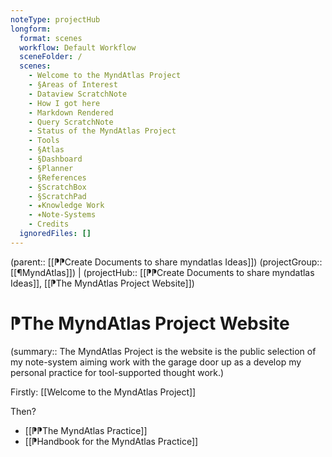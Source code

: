 ```yaml
---
noteType: projectHub
longform:
  format: scenes
  workflow: Default Workflow
  sceneFolder: /
  scenes:
    - Welcome to the MyndAtlas Project
    - §Areas of Interest
    - Dataview ScratchNote
    - How I got here
    - Markdown Rendered
    - Query ScratchNote
    - Status of the MyndAtlas Project
    - Tools
    - §Atlas
    - §Dashboard
    - §Planner
    - §References
    - §ScratchBox
    - §ScratchPad
    - ★Knowledge Work
    - ✶Note-Systems
    - Credits
  ignoredFiles: []
---
```

(parent:: [[⁋⁋Create Documents to share myndatlas Ideas]])
(projectGroup:: [[¶MyndAtlas]]) | (projectHub:: [[⁋⁋Create Documents to share myndatlas Ideas]], [[⁋The MyndAtlas Project Website]])
# ⁋The MyndAtlas Project Website 

(summary:: The MyndAtlas Project is the website is the public selection of my note-system aiming work with the garage door up as a develop my personal practice for tool-supported thought work.)

 Firstly:
[[Welcome to the MyndAtlas Project]]

Then?
- [[⁋⁋The MyndAtlas Practice]]
- [[⁋Handbook for the MyndAtlas Practice]]
